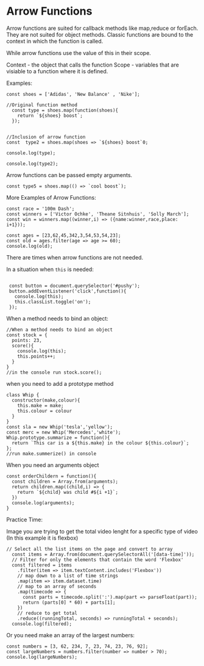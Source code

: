 # Arrow Functions

Arrow functions are suited for callback methods like map,reduce or forEach.
They are not suited for object methods. Classic functions are bound to the context 
in which the function is called.

While arrow functions use the value of this in their scope.

Context - the object that calls the function
Scope - variables that are visiable to a function where it is defined.

Examples:

```
const shoes = ['Adidas', 'New Balance' , 'Nike'];

//Original function method
  const type = shoes.map(function(shoes){
    return `${shoes} boost`;
  });


//Inclusion of arrow function
const  type2 = shoes.map(shoes => `${shoes} boost`0;

console.log(type);

console.log(type2);

```

Arrow functions can be passed empty arguments. 

```const type5 = shoes.map(() => `cool boost`);```

More Examples of Arrow Functions:

```
const race = '100m Dash';
const winners = ['Victor Ochke', 'Theane Sitnhuis', 'Solly March'];
const win = winners.map((winner,i) => ({name:winner,race,place: i+1}));

const ages = [23,62,45,342,3,54,53,54,23];
const old = ages.filter(age => age >= 60);
console.log(old);

```

There are times when arrow functions are not needed. 

In a situation when  ```this``` is needed:
```

 const button = document.querySelector('#pushy');
 button.addEventListener('click',function(){
   console.log(this);
   this.classList.toggle('on');
 });

 ```

 When a method needs to bind an object:
```
//When a method needs to bind an object
const stock = {
  points: 23,
  score(){
    console.log(this);
    this.points++;
  }
}
//in the console run stock.score();
```

when you need to add a prototype method
```
class Whip {
  constructor(make,colour){
    this.make = make;
    this.colour = colour
  }
}
const sla = new Whip('tesla','yellow');
const merc = new Whip('Mercedes','white');
Whip.prototype.summarize = function(){
  return `This car is a ${this.make} in the colour ${this.colour}`;
};
//run make.summerize() in console

```

When you need an arguments object
```
const orderChildern = function(){
  const children = Array.from(arguments);
  return children.map((child,i) => {
    return `${child} was child #${i +1}`;
  })
  console.log(arguments);
}

```

Practice Time: 

Image you are trying to get the total video lenght for a specific type of 
video (In this example it is flexbox)


```
// Select all the list items on the page and convert to array
  const items = Array.from(document.querySelectorAll('[data-time]'));
  // Filter for only the elements that contain the word 'Flexbox'
  const filtered = items
    .filter(item => item.textContent.includes('Flexbox'))
    // map down to a list of time strings
    .map(item => item.dataset.time)
    // map to an array of seconds
    .map(timecode => {
      const parts = timecode.split(':').map(part => parseFloat(part));
      return (parts[0] * 60) + parts[1];
    })
    // reduce to get total
    .reduce((runningTotal, seconds) => runningTotal + seconds);
  console.log(filtered);

  ```


  Or you need make an array of the largest numbers:

  ```
  const numbers = [3, 62, 234, 7, 23, 74, 23, 76, 92];
  const largeNumbers = numbers.filter(number => number > 70);
  console.log(largeNumbers);

  ```